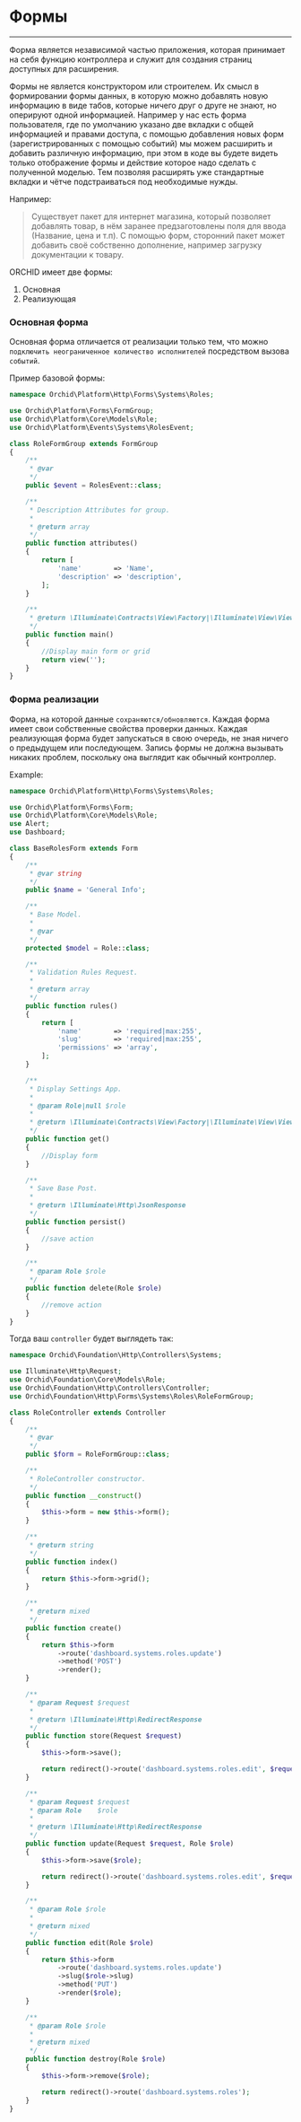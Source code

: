 # Формы
----------

Форма является независимой частью приложения, которая принимает на себя функцию контроллера и служит для создания страниц 
доступных для расширения.

Формы не является конструктором или строителем.
Их смысл в формировании формы данных, в которую можно добавлять новую информацию в виде табов, 
которые ничего друг о друге не знают, но оперируют одной информацией. 
Например у нас есть форма пользователя, где по умолчанию указано две вкладки 
с общей информацией и правами доступа, с помощью добавления новых форм 
(зарегистрированных с помощью событий) мы можем расширить и добавить различную информацию, 
при этом в коде вы будете видеть только отображение формы и действие которое надо сделать с полученной моделью. 
Тем позволяя расширять уже стандартные вкладки и чётче подстраиваться под необходимые нужды.

Например:

> Существует пакет для интернет магазина, который позволяет добавлять товар,
в нём заранее предзаготовлены поля для ввода (Название, цена и т.п). 
С помощью форм,
сторонний пакет может добавить своё собственно дополнение, например загрузку документации к товару.


ORCHID имеет две формы:

1. Основная
1. Реализующая


### Основная форма

Основная форма отличается от реализации только тем, что можно `подключить неограниченное количество исполнителей` посредством вызова `событий`.

Пример базовой формы:
```php
namespace Orchid\Platform\Http\Forms\Systems\Roles;

use Orchid\Platform\Forms\FormGroup;
use Orchid\Platform\Core\Models\Role;
use Orchid\Platform\Events\Systems\RolesEvent;

class RoleFormGroup extends FormGroup
{
    /**
     * @var
     */
    public $event = RolesEvent::class;

    /**
     * Description Attributes for group.
     *
     * @return array
     */
    public function attributes()
    {
        return [
            'name'        => 'Name',
            'description' => 'description',
        ];
    }

    /**
     * @return \Illuminate\Contracts\View\Factory|\Illuminate\View\View
     */
    public function main()
    {
        //Display main form or grid
        return view('');
    }
}

```

### Форма реализации

Форма, на которой данные `сохраняются/обновляются`. Каждая форма имеет свои собственные свойства проверки данных.
Каждая реализующая форма будет запускаться в свою очередь, не зная ничего о предыдущем или последующем.
Запись формы не должна вызывать никаких проблем, поскольку она выглядит как обычный контроллер.

Example:
```php
namespace Orchid\Platform\Http\Forms\Systems\Roles;

use Orchid\Platform\Forms\Form;
use Orchid\Platform\Core\Models\Role;
use Alert;
use Dashboard;

class BaseRolesForm extends Form
{
    /**
     * @var string
     */
    public $name = 'General Info';

    /**
     * Base Model.
     *
     * @var
     */
    protected $model = Role::class;

    /**
     * Validation Rules Request.
     *
     * @return array
     */
    public function rules()
    {
        return [
            'name'        => 'required|max:255',
            'slug'        => 'required|max:255',
            'permissions' => 'array',
        ];
    }

    /**
     * Display Settings App.
     *
     * @param Role|null $role
     *
     * @return \Illuminate\Contracts\View\Factory|\Illuminate\View\View
     */
    public function get()
    {
        //Display form
    }

    /**
     * Save Base Post.
     *
     * @return \Illuminate\Http\JsonResponse
     */
    public function persist()
    {
        //save action
    }

    /**
     * @param Role $role
     */
    public function delete(Role $role)
    {
        //remove action
    }
}

```

Тогда ваш `controller` будет выглядеть так:

```php
namespace Orchid\Foundation\Http\Controllers\Systems;

use Illuminate\Http\Request;
use Orchid\Foundation\Core\Models\Role;
use Orchid\Foundation\Http\Controllers\Controller;
use Orchid\Foundation\Http\Forms\Systems\Roles\RoleFormGroup;

class RoleController extends Controller
{
    /**
     * @var
     */
    public $form = RoleFormGroup::class;

    /**
     * RoleController constructor.
     */
    public function __construct()
    {
        $this->form = new $this->form();
    }

    /**
     * @return string
     */
    public function index()
    {
        return $this->form->grid();
    }

    /**
     * @return mixed
     */
    public function create()
    {
        return $this->form
            ->route('dashboard.systems.roles.update')
            ->method('POST')
            ->render();
    }

    /**
     * @param Request $request
     *
     * @return \Illuminate\Http\RedirectResponse
     */
    public function store(Request $request)
    {
        $this->form->save();

        return redirect()->route('dashboard.systems.roles.edit', $request->get('slug'));
    }

    /**
     * @param Request $request
     * @param Role    $role
     *
     * @return \Illuminate\Http\RedirectResponse
     */
    public function update(Request $request, Role $role)
    {
        $this->form->save($role);

        return redirect()->route('dashboard.systems.roles.edit', $request->get('slug'));
    }

    /**
     * @param Role $role
     *
     * @return mixed
     */
    public function edit(Role $role)
    {
        return $this->form
            ->route('dashboard.systems.roles.update')
            ->slug($role->slug)
            ->method('PUT')
            ->render($role);
    }

    /**
     * @param Role $role
     *
     * @return mixed
     */
    public function destroy(Role $role)
    {
        $this->form->remove($role);

        return redirect()->route('dashboard.systems.roles');
    }
}

```

